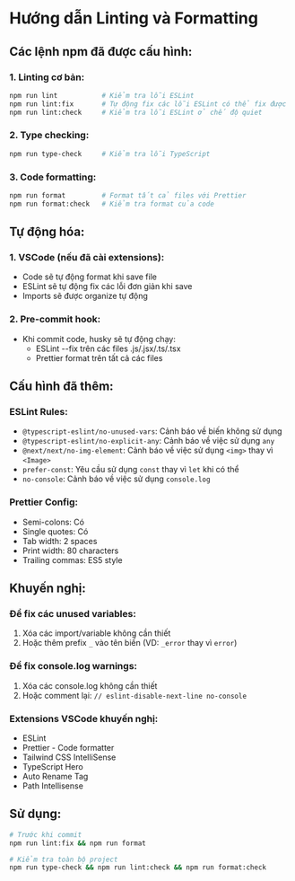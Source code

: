 # Hướng dẫn Linting và Formatting

## Các lệnh npm đã được cấu hình:

### 1. Linting cơ bản:

```bash
npm run lint           # Kiểm tra lỗi ESLint
npm run lint:fix       # Tự động fix các lỗi ESLint có thể fix được
npm run lint:check     # Kiểm tra lỗi ESLint ở chế độ quiet
```

### 2. Type checking:

```bash
npm run type-check     # Kiểm tra lỗi TypeScript
```

### 3. Code formatting:

```bash
npm run format         # Format tất cả files với Prettier
npm run format:check   # Kiểm tra format của code
```

## Tự động hóa:

### 1. VSCode (nếu đã cài extensions):

- Code sẽ tự động format khi save file
- ESLint sẽ tự động fix các lỗi đơn giản khi save
- Imports sẽ được organize tự động

### 2. Pre-commit hook:

- Khi commit code, husky sẽ tự động chạy:
  - ESLint --fix trên các files .js/.jsx/.ts/.tsx
  - Prettier format trên tất cả các files

## Cấu hình đã thêm:

### ESLint Rules:

- `@typescript-eslint/no-unused-vars`: Cảnh báo về biến không sử dụng
- `@typescript-eslint/no-explicit-any`: Cảnh báo về việc sử dụng `any`
- `@next/next/no-img-element`: Cảnh báo về việc sử dụng `<img>` thay vì `<Image>`
- `prefer-const`: Yêu cầu sử dụng `const` thay vì `let` khi có thể
- `no-console`: Cảnh báo về việc sử dụng `console.log`

### Prettier Config:

- Semi-colons: Có
- Single quotes: Có
- Tab width: 2 spaces
- Print width: 80 characters
- Trailing commas: ES5 style

## Khuyến nghị:

### Để fix các unused variables:

1. Xóa các import/variable không cần thiết
2. Hoặc thêm prefix `_` vào tên biến (VD: `_error` thay vì `error`)

### Để fix console.log warnings:

1. Xóa các console.log không cần thiết
2. Hoặc comment lại: `// eslint-disable-next-line no-console`

### Extensions VSCode khuyến nghị:

- ESLint
- Prettier - Code formatter
- Tailwind CSS IntelliSense
- TypeScript Hero
- Auto Rename Tag
- Path Intellisense

## Sử dụng:

```bash
# Trước khi commit
npm run lint:fix && npm run format

# Kiểm tra toàn bộ project
npm run type-check && npm run lint:check && npm run format:check
```
